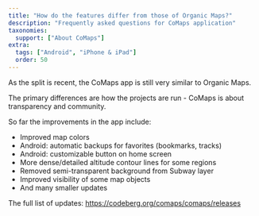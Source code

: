 ```yaml
---
title: "How do the features differ from those of Organic Maps?"
description: "Frequently asked questions for CoMaps application"
taxonomies:
  support: ["About CoMaps"]
extra:
  tags: ["Android", "iPhone & iPad"]
  order: 50
---
```


As the split is recent, the CoMaps app is still very similar to Organic Maps.

The primary differences are how the projects are run - CoMaps is about transparency and community.

So far the improvements in the app include:

- Improved map colors
- Android: automatic backups for favorites (bookmarks, tracks)
- Android: customizable button on home screen
- More dense/detailed altitude contour lines for some regions
- Removed semi-transparent background from Subway layer
- Improved visibility of some map objects
- And many smaller updates


The full list of updates:
https://codeberg.org/comaps/comaps/releases
